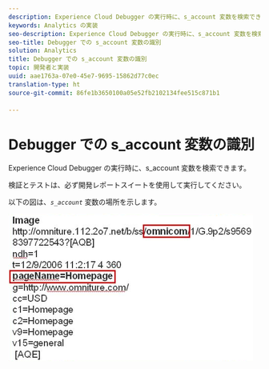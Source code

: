 ```yaml
---
description: Experience Cloud Debugger の実行時に、s_account 変数を検索できます。
keywords: Analytics の実装
seo-description: Experience Cloud Debugger の実行時に、s_account 変数を検索できます。
seo-title: Debugger での s_account 変数の識別
solution: Analytics
title: Debugger での s_account 変数の識別
topic: 開発者と実装
uuid: aae1763a-07e0-45e7-9695-15862d77c0ec
translation-type: ht
source-git-commit: 86fe1b3650100a05e52fb2102134fee515c871b1

---
```



# Debugger での s_account 変数の識別

Experience Cloud Debugger の実行時に、s_account 変数を検索できます。

検証とテストは、必ず開発レポートスイートを使用して実行してください。

以下の図は、*`s_account`* 変数の場所を示します。

![](assets/debugger_code.png)

